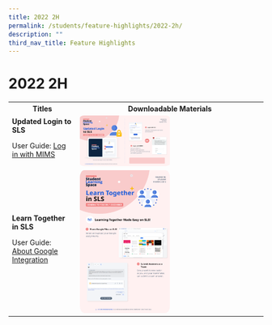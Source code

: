 ```yaml
---
title: 2022 2H
permalink: /students/feature-highlights/2022-2h/
description: ""
third_nav_title: Feature Highlights
---
```

<style>
  img {
    border-radius: 5%;
    width: 50%;
  }
</style>

<h1>2022 2H</h1>

<table>
  <tbody><tr>
    <th>Titles</th>
    <th>Downloadable Materials</th>
  </tr>
  <tr>
    <td>
      <strong>Updated Login to SLS</strong>
      <p>User Guide: <a target="_blank" href="LoginTroubleshooting/LoginMIMSStudent.html">Log in with MIMS</a></p>
    </td>
    <td>
      <a target="_blank" href="/files/Marcomms/Feature%20Highlights/R18%20(1%20of%202)%20Student%20MIMS.pdf">
        <img style="width: 50%;" alt="Updated Login to SLS" src="/images/1Student/Marcomms/R18%20(1%20of%202)%20Student%20MIMS.png">
      </a>
    </td>
  </tr>
	
  <tr>
    <td>
      <strong>Learn Together in SLS</strong>
      <p>User Guide: <a target="_blank" href="student/Integration/AboutGoogle.html">About Google Integration</a></p>
    </td>
    <td>
      <a target="_blank" href="/files/Marcomms/Feature%20Highlights/R18%20(2%20of%202)%20Student%20Learn%20Together.pdf">
        <img style="width: 50%;" src="/images/1Student/Marcomms/R18%20(2%20of%202)%20Student%20Learn%20Together.png">
      </a>
    </td>
  </tr>
</tbody></table>